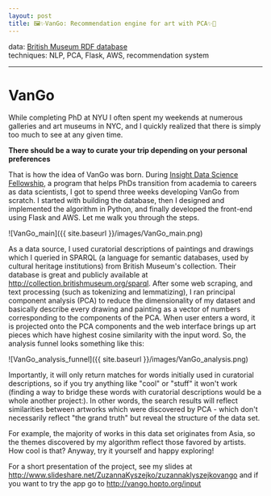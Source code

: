 ```yaml
---
layout: post
title: 🖼✨VanGo: Recommendation engine for art with PCA✨🎩
---
```

data: [British Museum RDF database](http://collection.britishmuseum.org)   
techniques: NLP, PCA, Flask, AWS, recommendation system   

---
# VanGo

While completing PhD at NYU I often spent my weekends at numerous galleries and art museums in NYC, and I quickly realized that there is simply too much to see at any given time. 

__There should be a way to curate your trip depending on your personal preferences__

That is how the idea of VanGo was born. During [Insight Data Science Fellowship](http://insightdatascience.com), a program that helps PhDs transition from academia to careers as data scientists, I got to spend three weeks developing VanGo from scratch. I started with building the database, then I designed and implemented the algorithm in Python, and finally developed the front-end using Flask and AWS. Let me walk you through the steps.

![VanGo_main]({{ site.baseurl }}/images/VanGo_main.png)

As a data source, I used curatorial descriptions of paintings and drawings which I queried in SPARQL (a language for semantic databases, used by cultural heritage institutions) from British Museum's collection. Their database is great and publicly available at http://collection.britishmuseum.org/sparql. After some web scraping, and text processing (such as tokenizing and lemmatizing), I ran principal component analysis (PCA) to reduce the dimensionality of my dataset and basically describe every drawing and painting as a vector of numbers corresponding to the components of the PCA. When user enters a word, it is projected onto the PCA components and the web interface brings up art pieces which have highest cosine similarity with the input word. So, the analysis funnel looks something like this:

![VanGo_analysis_funnel]({{ site.baseurl }}/images/VanGo_analysis.png)

Importantly, it will only return matches for words initially used in curatorial descriptions, so if you try anything like "cool" or "stuff" it won't work (finding a way to bridge these words with curatorial descriptions would be a whole another project:). In other words, the search results will reflect similarities between artworks which were discovered by PCA - which don't necessarily reflect "the grand truth" but reveal the structure of the data set. 

For example, the majority of works in this data set originates from Asia, so the themes discovered by my algorithm reflect those favored by artists. How cool is that? Anyway, try it yourself and happy exploring!

For a short presentation of the project, see my slides at http://www.slideshare.net/ZuzannaKyszejko/zuzannaklyszejkovango and if you want to try the app go to http://vango.hopto.org/input


